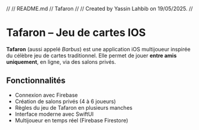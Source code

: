 //
//  README.md
//  Tafaron
//
//  Created by Yassin Lahbib on 19/05/2025.
//


# Tafaron – Jeu de cartes IOS

**Tafaron** (aussi appelé *Barbus*) est une application iOS multijoueur inspirée du célèbre jeu de cartes traditionnel. Elle permet de jouer **entre amis uniquement**, en ligne, via des salons privés.

## Fonctionnalités

- Connexion avec Firebase
- Création de salons privés (4 à 6 joueurs)
- Règles du jeu de Tafaron en plusieurs manches
- Interface moderne avec SwiftUI
- Multijoueur en temps réel (Firebase Firestore)
